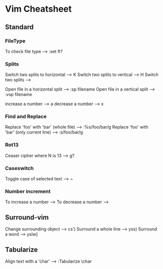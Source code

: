 Vim Cheatsheet
==============


Standard
--------

### FileType
To check file type --> :set ft?

### Splits

Switch two splits to horizontal --> <C-w>K
Switch two splits to vertical   --> <C-w>H
Switch two splits               --> <C-w><C-x>

Open file in a horizontal split  --> :sp filename
Open file in a vertical split    --> :vsp filename

increase a number --> <CR>a
decrease a number --> <CR>x

### Find and Replace
Replace 'foo' with 'bar' (whole file)        --> :%s/foo/bar/g
Replace 'foo' with 'bar' (only current line) --> :s/foo/bar/g

### Rot13
Ceaser cipher where N is 13 --> g?

### Caseswitch
Toggle case of selected text --> ~

### Number increment
To increase a number --> <C-a>
To decrease a number --> <C-x>


Surround-vim
------------

Change surrounding object --> cs')
Surround a whole line     --> yss)
Surround a word           --> ysiw]

Tabularize
----------

Align text with a 'char' --> :Tabularize \char
